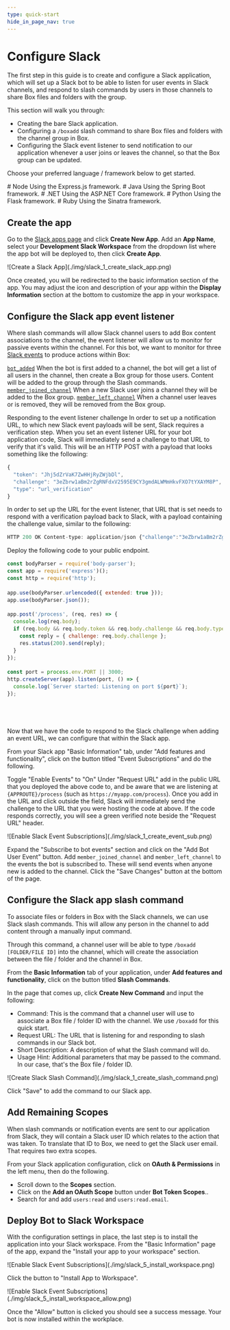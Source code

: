 ```yaml
---
type: quick-start
hide_in_page_nav: true
---
```


# Configure Slack

The first step in this guide is to create and configure a Slack application,
which will set up a Slack bot to be able to listen for user events in Slack
channels, and respond to slash commands by users in those channels to share Box
files and folders with the group.

This section will walk you through:

* Creating the bare Slack application.
* Configuring a `/boxadd` slash command to share Box files and folders with the
 channel group in Box.
* Configuring the Slack event listener to send notification to our application
 whenever a user joins or leaves the channel, so that the Box group can be
 updated.

Choose your preferred language / framework below to get started.

<Grid columns='3'>
  <Choose option='programming.platform' value='node' color='blue'>
    # Node
    Using the Express.js framework.
  </Choose>
  <Choose option='programming.platform' value='java' color='blue'>
    # Java
    Using the Spring Boot framework.
  </Choose>
  <Choose option='programming.platform' value='dotnet' color='blue'>
    # .NET
    Using the ASP.NET Core framework.
  </Choose>
</Grid>
<Grid columns='2'>
  <Choose option='programming.platform' value='python' color='blue'>
    # Python
    Using the Flask framework.
  </Choose>
  <Choose option='programming.platform' value='ruby' color='blue'>
    # Ruby
    Using the Sinatra framework.
  </Choose>
</Grid>

## Create the app

Go to the [Slack apps page][slack-apps] and click **Create New App**. Add an
**App Name**, select your **Development Slack Workspace** from the dropdown
list where the app bot will be deployed to, then click **Create App**.

<ImageFrame noborder center shadow>
  ![Create a Slack App](./img/slack_1_create_slack_app.png)
</ImageFrame>

Once created, you will be redirected to the basic information section of the
app. You may adjust the icon and description of your app within the **Display
Information** section at the bottom to customize the app in your workspace.

## Configure the Slack app event listener

Where slash commands will allow Slack channel users to add Box content 
associations to the channel, the event listener will allow us to monitor for 
passive events within the channel. For this bot, we want to monitor for three 
[Slack events][slack-events] to produce actions within Box:

[`bot_added`][slack-event-bot-added] When the bot is first added to a channel, 
the bot will get a list of all users in the channel, then create a Box group
for those users. Content will be added to the group through the Slash commands.
[`member_joined_channel`][slack-event-member-joined] When a new Slack user
joins a channel they will be added to the Box group.
[`member_left_channel`][slack-event-member-left] When a channel user leaves or 
is removed, they will be removed from the Box group.

Responding to the event listener challenge
In order to set up a notification URL, to which new Slack event payloads will 
be sent, Slack requires a verification step. When you set an event listener URL
for your bot application code, Slack will immediately send a challenge to that 
URL to verify that it's valid. This will be an HTTP POST with a payload that
looks something like the following:

```javascript
{ 
  "token": "Jhj5dZrVaK7ZwHHjRyZWjbDl", 
  "challenge": "3eZbrw1aBm2rZgRNFdxV2595E9CY3gmdALWMmHkvFXO7tYXAYM8P",
  "type": "url_verification" 
}
```

In order to set up the URL for the event listener, that URL that is set needs 
to respond with a verification payload back to Slack, with a payload containing
the challenge value, similar to the following: 

```javascript
HTTP 200 OK Content-type: application/json {"challenge":"3eZbrw1aBm2rZgRNFdxV2595E9CY3gmdALWMmHkvFXO7tYXAYM8P"}
```

Deploy the following code to your public endpoint.

<!-- markdownlint-disable line-length -->
<Choice option='programming.platform' value='node' color='none'>

```javascript
const bodyParser = require('body-parser');
const app = require('express')();
const http = require('http'); 

app.use(bodyParser.urlencoded({ extended: true }));
app.use(bodyParser.json());

app.post('/process', (req, res) => {
  console.log(req.body);
  if (req.body && req.body.token && req.body.challenge && req.body.type === 'url_verification') {
    const reply = { challenge: req.body.challenge };
    res.status(200).send(reply);
  }
});

const port = process.env.PORT || 3000;
http.createServer(app).listen(port, () => {
  console.log(`Server started: Listening on port ${port}`);
});
```

</Choice>
<Choice option='programming.platform' value='java' color='none'>

```java

```

</Choice>
<Choice option='programming.platform' value='dotnet' color='none'>

```dotnet

```

</Choice>
<Choice option='programming.platform' value='python' color='none'>

```python

```

</Choice>
<Choice option='programming.platform' value='ruby' color='none'>

```ruby

```

</Choice>
<!-- markdownlint-enable line-length -->

Now that we have the code to respond to the Slack challenge when adding an 
event URL, we can configure that within the Slack app.

From your Slack app "Basic Information" tab, under "Add features and 
functionality", click on the button titled "Event Subscriptions" and do the 
following.

Toggle "Enable Events" to "On"
Under "Request URL" add in the public URL that you deployed the above code to, 
and be aware that we are listening at `{APPROUTE}/process` (such as
`https://myapp.com/process`).
Once you add in the URL and click outside the field, Slack will immediately 
send the challenge to the URL that you were hosting the code at above. If the
code responds correctly, you will see a green verified note beside the "Request 
URL" header.

<ImageFrame noborder center shadow>
  ![Enable Slack Event Subscriptions](./img/slack_1_create_event_sub.png)
</ImageFrame>

Expand the "Subscribe to bot events" section and click on the "Add Bot User 
Event" button.
Add `member_joined_channel` and `member_left_channel` to the events the bot is 
subscribed to. These will send events when anyone new is added to the channel.
Click the "Save Changes" button at the bottom of the page. 

## Configure the Slack app slash command

To associate files or folders in Box with the Slack channels, we can use Slack
slash commands. This will allow any person in the channel to add content
through a manually input command. 

Through this command, a channel user will be able to type `/boxadd [FOLDER/FILE
ID]` into the channel, which will create the association between the file /
folder and the channel in Box.

From the **Basic Information** tab of your application, under **Add features and
functionality**, click on the button titled **Slash Commands**. 

In the page that comes up, click **Create New Command** and input the following:

* Command: This is the command that a channel user will use to associate
 a Box file / folder ID with the channel. We use `/boxadd` for this quick start.
* Request URL: The URL that is listening for and responding to slash
 commands in our Slack bot.
* Short Description: A description of what the Slash command will do.
* Usage Hint: Additional parameters that may be passed to the command. In 
 our case, that's the Box file / folder ID.

<ImageFrame noborder center shadow>
  ![Create Slack Slash Command](./img/slack_1_create_slash_command.png)
</ImageFrame>

Click "Save" to add the command to our Slack app.

## Add Remaining Scopes

When slash commands or notification events are sent to our application from Slack, they will contain a Slack user ID which relates to the action that was taken. To translate that ID to Box, we need to get the Slack user email. That requires two extra scopes.

From your Slack application configuration, click on **OAuth & Permissions** in the left menu, then do the following.

* Scroll down to the **Scopes** section.
* Click on the **Add an OAuth Scope** button under **Bot Token Scopes**..
* Search for and add `users:read` and `users:read.email`.

## Deploy Bot to Slack Workspace

With the configuration settings in place, the last step is to install the
application into your Slack workspace. From the "Basic Information" page of the
app, expand the "Install your app to your workspace" section. 

<ImageFrame noborder center shadow>
  ![Enable Slack Event Subscriptions](./img/slack_5_install_workspace.png)
</ImageFrame>

Click the button to "Install App to Workspace".

<ImageFrame noborder center shadow>
  ![Enable Slack Event Subscriptions](./img/slack_5_install_workspace_allow.png)
</ImageFrame>

Once the "Allow" button is clicked you should see a success message. Your bot
is now installed within the workplace.

[slack-apps]: https://api.slack.com/apps
[slack-events]: https://api.slack.com/events
[slack-event-bot-added]: https://api.slack.com/events/bot_added
[slack-event-member-joined]: https://api.slack.com/events/member_joined_channel
[slack-event-member-left]: https://api.slack.com/events/member_left_channel
